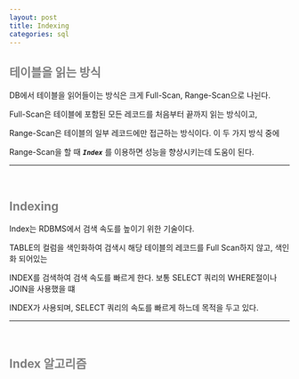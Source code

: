 ```yaml
---
layout: post
title: Indexing
categories: sql
---
```


## <span style="color:gray">테이블을 읽는 방식</span>

DB에서 테이블을 읽어들이는 방식은 크게 Full-Scan, Range-Scan으로 나뉜다.

Full-Scan은 테이블에 포함된 모든 레코드를 처음부터 끝까지 읽는 방식이고,

Range-Scan은 테이블의 일부 레코드에만 접근하는 방식이다. 이 두 가지 방식 중에

Range-Scan을 할 때 ***`Index`*** 를 이용하면 성능을 향상시키는데 도움이 된다.

---

<br>

## <span style="color:gray">Indexing</span>

Index는 RDBMS에서 검색 속도를 높이기 위한 기술이다.

TABLE의 컬럼을 색인화하여 검색시 해당 테이블의 레코드를 Full Scan하지 않고, 색인화 되어있는 

INDEX를 검색하여 검색 속도를 빠르게 한다. 보통 SELECT 쿼리의 WHERE절이나 JOIN을 사용했을 떄 

INDEX가 사용되며, SELECT 쿼리의 속도를 빠르게 하느데 목적을 두고 있다. 

---

<br>

## <span style="color:gray">Index 알고리즘</span>

